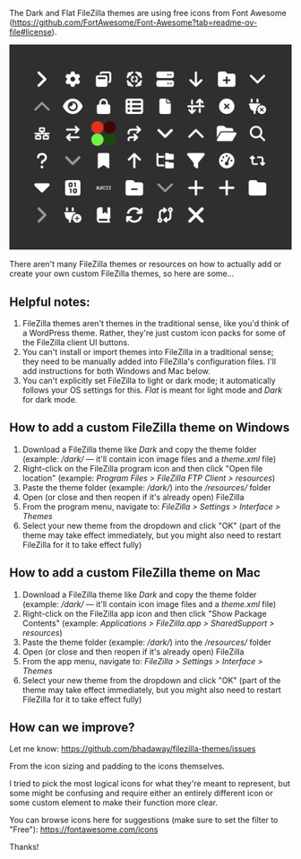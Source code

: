 The Dark and Flat FileZilla themes are using free icons from Font Awesome (https://github.com/FortAwesome/Font-Awesome?tab=readme-ov-file#license).

![Screenshot](https://raw.githubusercontent.com/bhadaway/filezilla-themes/refs/heads/main/screenshot.png)

There aren't many FileZilla themes or resources on how to actually add or create your own custom FileZilla themes, so here are some...

## Helpful notes:

1. FileZilla themes aren't themes in the traditional sense, like you'd think of a WordPress theme. Rather, they're just custom icon packs for some of the FileZilla client UI buttons.
2. You can't install or import themes into FileZilla in a traditional sense; they need to be manually added into FileZilla's configuration files. I'll add instructions for both Windows and Mac below.
3. You can't explicitly set FileZilla to light or dark mode; it automatically follows your OS settings for this. *Flat* is meant for light mode and *Dark* for dark mode.

## How to add a custom FileZilla theme on Windows

1. Download a FileZilla theme like *Dark* and copy the theme folder (example: */dark/* — it'll contain icon image files and a *theme.xml* file)
2. Right-click on the FileZilla program icon and then click "Open file location" (example: *Program Files > FileZilla FTP Client > resources*)
3. Paste the theme folder (example: */dark/*) into the */resources/* folder
4. Open (or close and then reopen if it's already open) FileZilla
5. From the program menu, navigate to: *FileZilla > Settings > Interface > Themes*
6. Select your new theme from the dropdown and click "OK" (part of the theme may take effect immediately, but you might also need to restart FileZilla for it to take effect fully)

## How to add a custom FileZilla theme on Mac

1. Download a FileZilla theme like *Dark* and copy the theme folder (example: */dark/* — it'll contain icon image files and a *theme.xml* file)
2. Right-click on the FileZilla app icon and then click "Show Package Contents" (example: *Applications > FileZilla.app > SharedSupport > resources*)
3. Paste the theme folder (example: */dark/*) into the */resources/* folder
4. Open (or close and then reopen if it's already open) FileZilla
5. From the app menu, navigate to: *FileZilla > Settings > Interface > Themes*
6. Select your new theme from the dropdown and click "OK" (part of the theme may take effect immediately, but you might also need to restart FileZilla for it to take effect fully)

## How can we improve?

Let me know: https://github.com/bhadaway/filezilla-themes/issues

From the icon sizing and padding to the icons themselves.

I tried to pick the most logical icons for what they're meant to represent, but some might be confusing and require either an entirely different icon or some custom element to make their function more clear.

You can browse icons here for suggestions (make sure to set the filter to "Free"): https://fontawesome.com/icons

Thanks!
